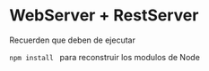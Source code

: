# WebServer + RestServer
Recuerden que deben de ejecutar


```npm install ``` para reconstruir los modulos de Node